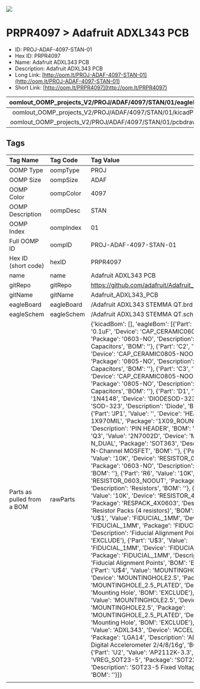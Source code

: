 


  
![][im]
# PRPR4097 > Adafruit ADXL343 PCB

- ID: PROJ-ADAF-4097-STAN-01
- Hex ID: PRPR4097
- Name: Adafruit ADXL343 PCB
- Description: Adafruit ADXL343 PCB
- Long Link: [http://oom.lt/PROJ-ADAF-4097-STAN-01](http://oom.lt/PROJ-ADAF-4097-STAN-01)
- Short Link: [http://oom.lt/PRPR4097](http://oom.lt/PRPR4097)
  

|oomlout_OOMP_projects_V2/PROJ/ADAF/4097/STAN/01/eagleImage.png|oomlout_OOMP_projects_V2/PROJ/ADAF/4097/STAN/01/eagleSchemImage.png|oomlout_OOMP_projects_V2/PROJ/ADAF/4097/STAN/01/kicadPcb3dFront.png|oomlout_OOMP_projects_V2/PROJ/ADAF/4097/STAN/01/kicadPcb3dBack.png|
| :---: | :---: | :---: | :---: |
|oomlout_OOMP_projects_V2/PROJ/ADAF/4097/STAN/01/kicadPcb3d.png|oomlout_OOMP_projects_V2/PROJ/ADAF/4097/STAN/01/bomBack.png|oomlout_OOMP_projects_V2/PROJ/ADAF/4097/STAN/01/bomFront.png|oomlout_OOMP_projects_V2/PROJ/ADAF/4097/STAN/01/pcbdraw.svg|
|oomlout_OOMP_projects_V2/PROJ/ADAF/4097/STAN/01/pcbdrawBack.svg||||

## Tags
  

|Tag Name|Tag Code|Tag Value|
| :--- | :--- | :--- |
|OOMP Type|oompType|PROJ|
|OOMP Size|oompSize|ADAF|
|OOMP Color|oompColor|4097|
|OOMP Description|oompDesc|STAN|
|OOMP Index|oompIndex|01|
|Full OOMP ID|oompID|PROJ-ADAF-4097-STAN-01|
|Hex ID (short code)|hexID|PRPR4097|
|name|name|Adafruit ADXL343 PCB|
|gitRepo|gitRepo|https://github.com/adafruit/Adafruit_ADXL343_PCB|
|gitName|gitName|Adafruit_ADXL343_PCB|
|eagleBoard|eagleBoard|/Adafruit ADXL343 STEMMA QT.brd|
|eagleSchem|eagleSchem|/Adafruit ADXL343 STEMMA QT.sch|
|Parts as pulled from a BOM|rawParts|{'kicadBom': [], 'eagleBom': [{'Part': 'C1', 'Value': '0.1uF', 'Device': 'CAP_CERAMIC0603_NO', 'Package': '0603-NO', 'Description': 'Ceramic Capacitors', 'BOM': ''}, {'Part': 'C2', 'Value': '10UF', 'Device': 'CAP_CERAMIC0805-NOOUTLINE', 'Package': '0805-NO', 'Description': 'Ceramic Capacitors', 'BOM': ''}, {'Part': 'C3', 'Value': '10UF', 'Device': 'CAP_CERAMIC0805-NOOUTLINE', 'Package': '0805-NO', 'Description': 'Ceramic Capacitors', 'BOM': ''}, {'Part': 'D1', 'Value': '1N4148', 'Device': 'DIODESOD-323', 'Package': 'SOD-323', 'Description': 'Diode', 'BOM': ''}, {'Part': 'JP1', 'Value': '', 'Device': 'HEADER-1X970MIL', 'Package': '1X09_ROUND_70', 'Description': 'PIN HEADER', 'BOM': ''}, {'Part': 'Q3', 'Value': '2N7002D', 'Device': 'MOSFET-N_DUAL', 'Package': 'SOT363', 'Description': 'Dual N-Channel MOSFET', 'BOM': ''}, {'Part': 'R5', 'Value': '10K', 'Device': 'RESISTOR_0603_NOOUT', 'Package': '0603-NO', 'Description': 'Resistors', 'BOM': ''}, {'Part': 'R6', 'Value': '10K', 'Device': 'RESISTOR_0603_NOOUT', 'Package': '0603-NO', 'Description': 'Resistors', 'BOM': ''}, {'Part': 'R8', 'Value': '10K', 'Device': 'RESISTOR_4PACK', 'Package': 'RESPACK_4X0603', 'Description': 'Resistor Packs (4 resistors)', 'BOM': ''}, {'Part': 'U$1', 'Value': 'FIDUCIAL_1MM', 'Device': 'FIDUCIAL_1MM', 'Package': 'FIDUCIAL_1MM', 'Description': 'Fiducial Alignment Points', 'BOM': 'EXCLUDE'}, {'Part': 'U$3', 'Value': 'FIDUCIAL_1MM', 'Device': 'FIDUCIAL_1MM', 'Package': 'FIDUCIAL_1MM', 'Description': 'Fiducial Alignment Points', 'BOM': 'EXCLUDE'}, {'Part': 'U$4', 'Value': 'MOUNTINGHOLE2.5', 'Device': 'MOUNTINGHOLE2.5', 'Package': 'MOUNTINGHOLE_2.5_PLATED', 'Description': 'Mounting Hole', 'BOM': 'EXCLUDE'}, {'Part': 'U$6', 'Value': 'MOUNTINGHOLE2.5', 'Device': 'MOUNTINGHOLE2.5', 'Package': 'MOUNTINGHOLE_2.5_PLATED', 'Description': 'Mounting Hole', 'BOM': 'EXCLUDE'}, {'Part': 'U1', 'Value': 'ADXL343', 'Device': 'ACCEL_ADXL343', 'Package': 'LGA14', 'Description': 'ADXL343 - Digital Accelerometer 2/4/8/16g', 'BOM': ''}, {'Part': 'U2', 'Value': 'AP2112K-3.3', 'Device': 'VREG_SOT23-5', 'Package': 'SOT23-5', 'Description': 'SOT23-5 Fixed Voltage Regulators', 'BOM': ''}]}|
||||



[im]: PROJ/ADAF/4097/STAN/01/kicadPcb3d_450.png
